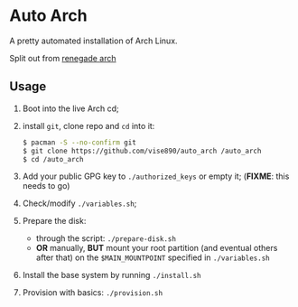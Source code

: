 # Auto Arch

A pretty automated installation of Arch Linux.

Split out from [renegade arch](https://github.com/vise890/renegade_arch)


## Usage

1. Boot into the live Arch cd;

2. install `git`, clone repo and `cd` into it:

   ```bash
   $ pacman -S --no-confirm git
   $ git clone https://github.com/vise890/auto_arch /auto_arch
   $ cd /auto_arch
   ```

3. Add your public GPG key to `./authorized_keys` or empty it; (**FIXME**: this
   needs to go)

4. Check/modify `./variables.sh`;

5. Prepare the disk:
   - through the script: `./prepare-disk.sh`
   - **OR** manually, **BUT** mount your root partition (and eventual others
     after that) on the `$MAIN_MOUNTPOINT` specified in `./variables.sh`

6. Install the base system by running `./install.sh`

7. Provision with basics: `./provision.sh`
